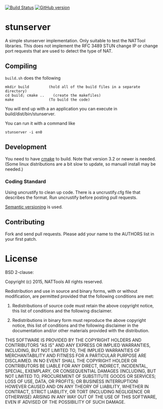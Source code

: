 [![Build Status](https://travis-ci.org/NATTools/stunserver.svg?branch=master)](https://travis-ci.org/NATTools/stunserver)
[![GitHub version](https://badge.fury.io/gh/NATTools%2Fstunserver.svg)](https://badge.fury.io/gh/NATTools%2Fstunserver)
# stunserver

A simple stunserver implementation. Only suitable to test the NATTool
libraries. This does not implement the RFC 3489 STUN change IP or change port
requests that are used to detect the type of NAT.

## Compiling

`build.sh` does the following

    mkdir build         (hold all of the build files in a separate directory)
    cd build; cmake ..    (create the makefiles)
    make                (To build the code)

You will end up with a an application you can execute in
build/dist/bin/stunserver.

You can run it with a command like

    stunserver -i en0 

## Development

You need to have [cmake](http://www.cmake.org/) to build.
Note that version 3.2 or newer is needed. (Some linux distributions are a bit slow to update, so manuall install may be needed.)




### Coding Standard

Using uncrustify to clean up code. There is a uncrustify.cfg file that describes
the format. Run uncrustify before posting pull requests.

[Semantic versioning](http://semver.org/) is used.

## Contributing

Fork and send pull requests.  Please add your name to the AUTHORS list in your
first patch.

# License

BSD 2-clause:

Copyright (c) 2015, NATTools
All rights reserved.

Redistribution and use in source and binary forms, with or without modification,
are permitted provided that the following conditions are met:

1. Redistributions of source code must retain the above copyright notice, this
   list of conditions and the following disclaimer.

2. Redistributions in binary form must reproduce the above copyright notice,
   this list of conditions and the following disclaimer in the documentation
   and/or other materials provided with the distribution.

THIS SOFTWARE IS PROVIDED BY THE COPYRIGHT HOLDERS AND CONTRIBUTORS "AS IS" AND
ANY EXPRESS OR IMPLIED WARRANTIES, INCLUDING, BUT NOT LIMITED TO, THE IMPLIED
WARRANTIES OF MERCHANTABILITY AND FITNESS FOR A PARTICULAR PURPOSE ARE
DISCLAIMED. IN NO EVENT SHALL THE COPYRIGHT HOLDER OR CONTRIBUTORS BE LIABLE FOR
ANY DIRECT, INDIRECT, INCIDENTAL, SPECIAL, EXEMPLARY, OR CONSEQUENTIAL DAMAGES
(INCLUDING, BUT NOT LIMITED TO, PROCUREMENT OF SUBSTITUTE GOODS OR SERVICES;
LOSS OF USE, DATA, OR PROFITS; OR BUSINESS INTERRUPTION) HOWEVER CAUSED AND ON
ANY THEORY OF LIABILITY, WHETHER IN CONTRACT, STRICT LIABILITY, OR TORT
(INCLUDING NEGLIGENCE OR OTHERWISE) ARISING IN ANY WAY OUT OF THE USE OF THIS
SOFTWARE, EVEN IF ADVISED OF THE POSSIBILITY OF SUCH DAMAGE.
